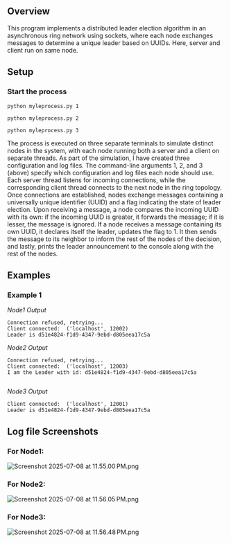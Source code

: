## Overview
This program implements a distributed leader election algorithm in an asynchronous ring network using sockets, where each node exchanges messages to determine a unique leader based on UUIDs. Here, server and client run on same node. 
## Setup
### Start the process

```commandline
python myleprocess.py 1
```

```commandline
python myleprocess.py 2
```

```commandline
python myleprocess.py 3
```
The process is executed on three separate terminals to simulate distinct nodes in the system, with each node running both a server and a client on separate threads. As part of the simulation, I have created three configuration and log files. The command-line arguments 1, 2, and 3 (above) specify which configuration and log files each node should use. Each server thread listens for incoming connections, while the corresponding client thread connects to the next node in the ring topology. Once connections are established, nodes exchange messages containing a universally unique identifier (UUID) and a flag indicating the state of leader election. Upon receiving a message, a node compares the incoming UUID with its own: if the incoming UUID is greater, it forwards the message; if it is lesser, the message is ignored. If a node receives a message containing its own UUID, it declares itself the leader, updates the flag to 1. It then sends the message to its neighbor to inform the rest of the nodes of the decision, and lastly, prints the leader announcement to the console along with the rest of the nodes.
## Examples

### Example 1
_Node1 Output_
```
Connection refused, retrying...
Client connected:  ('localhost', 12002)
Leader is d51e4824-f1d9-4347-9ebd-d805eea17c5a

```

_Node2 Output_
```
Connection refused, retrying...
Client connected:  ('localhost', 12003)
I am the Leader with id: d51e4824-f1d9-4347-9ebd-d805eea17c5a


```

_Node3 Output_
```
Client connected:  ('localhost', 12001)
Leader is d51e4824-f1d9-4347-9ebd-d805eea17c5a

```

## Log file Screenshots

### For Node1:

![Screenshot 2025-07-08 at 11.55.00 PM.png](Screenshot%202025-07-08%20at%2011.55.00%E2%80%AFPM.png)

### For Node2:

![Screenshot 2025-07-08 at 11.56.05 PM.png](Screenshot%202025-07-08%20at%2011.56.05%E2%80%AFPM.png)

### For Node3:

![Screenshot 2025-07-08 at 11.56.48 PM.png](Screenshot%202025-07-08%20at%2011.56.48%E2%80%AFPM.png)